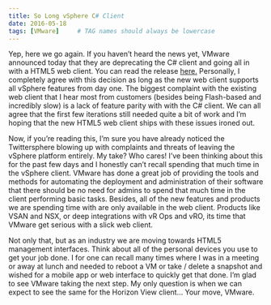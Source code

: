 ```yaml
---
title: So Long vSphere C# Client
date: 2016-05-18
tags: [VMware]     # TAG names should always be lowercase
---
```

Yep, here we go again. If you haven’t heard the news yet, VMware announced today that they are deprecating the C# client and going all in with a HTML5 web client. You can read the release [here.](https://blogs.vmware.com/vsphere/2016/05/goodbye-vsphere-client-for-windows-c-hello-html5.html) Personally, I completely agree with this decision as long as the new web client supports all vSphere features from day one. The biggest complaint with the existing web client that I hear most from customers (besides being Flash-based and incredibly slow) is a lack of feature parity with with the C# client. We can all agree that the first few iterations still needed quite a bit of work and I’m hoping that the new HTML5 web client ships with these issues ironed out.

Now, if you’re reading this, I’m sure you have already noticed the Twittersphere blowing up with complaints and threats of leaving the vSphere platform entirely. My take? Who cares! I’ve been thinking about this for the past few days and I honestly can’t recall spending that much time in the vSphere client. VMware has done a great job of providing the tools and methods for automating the deployment and administration of their software that there should be no need for admins to spend that much time in the client performing basic tasks. Besides, all of the new features and products we are spending time with are only available in the web client. Products like VSAN and NSX, or deep integrations with vR Ops and vRO, its time that VMware get serious with a slick web client.

Not only that, but as an industry we are moving towards HTML5 management interfaces. Think about all of the personal devices you use to get your job done. I for one can recall many times where I was in a meeting or away at lunch and needed to reboot a VM or take / delete a snapshot and wished for a mobile app or web interface to quickly get that done. I’m glad to see VMware taking the next step. My only question is when we can expect to see the same for the Horizon View client… Your move, VMware.